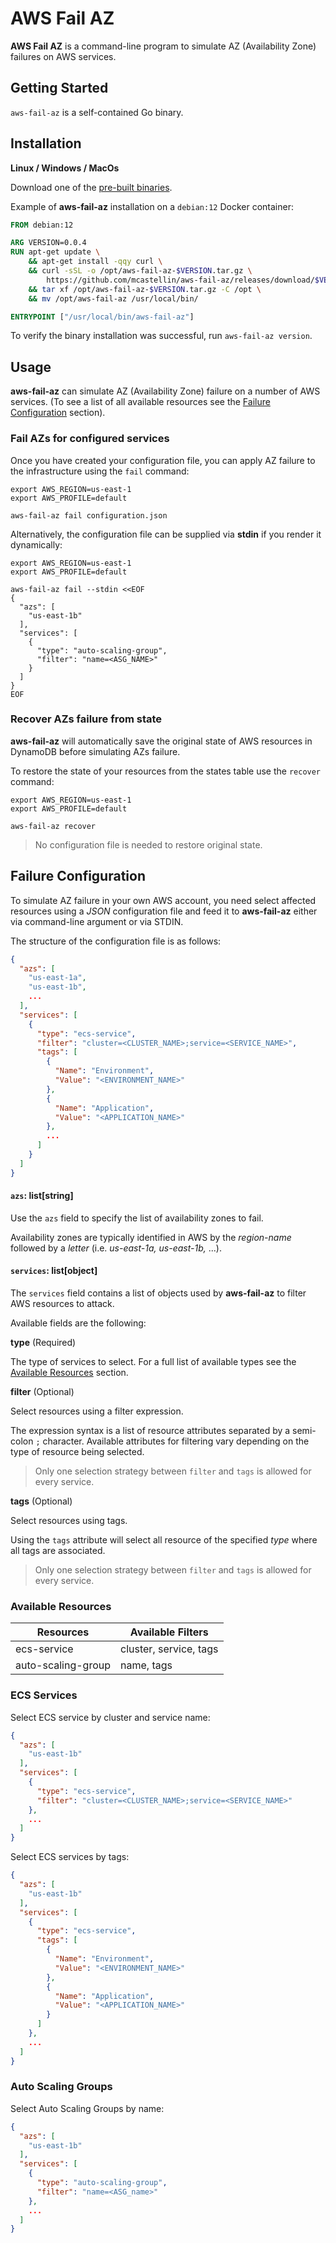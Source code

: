 # AWS Fail AZ

**AWS Fail AZ** is a command-line program to simulate AZ (Availability Zone) failures on AWS services.


## Getting Started

`aws-fail-az` is a self-contained Go binary.

## Installation

**Linux / Windows / MacOs**

Download one of the [pre-built binaries][releases].

Example of **aws-fail-az** installation on a `debian:12` Docker container:

```Dockerfile
FROM debian:12

ARG VERSION=0.0.4
RUN apt-get update \
    && apt-get install -qqy curl \
    && curl -sSL -o /opt/aws-fail-az-$VERSION.tar.gz \
        https://github.com/mcastellin/aws-fail-az/releases/download/$VERSION/aws-fail-az_Linux_x86_64.tar.gz \
    && tar xf /opt/aws-fail-az-$VERSION.tar.gz -C /opt \
    && mv /opt/aws-fail-az /usr/local/bin/

ENTRYPOINT ["/usr/local/bin/aws-fail-az"]
```

To verify the binary installation was successful, run `aws-fail-az version`.

## Usage

**aws-fail-az** can simulate AZ (Availability Zone) failure on a number of AWS services. (To see a list of all available resources see the [Failure Configuration](#failure-configuration) section).

### Fail AZs for configured services

Once you have created your configuration file, you can apply AZ failure to the infrastructure using the `fail` command:

```shell
export AWS_REGION=us-east-1
export AWS_PROFILE=default

aws-fail-az fail configuration.json
```

Alternatively, the configuration file can be supplied via **stdin** if you render it dynamically:

```shell
export AWS_REGION=us-east-1
export AWS_PROFILE=default

aws-fail-az fail --stdin <<EOF
{
  "azs": [
    "us-east-1b"
  ],
  "services": [
    {
      "type": "auto-scaling-group",
      "filter": "name=<ASG_NAME>"
    }
  ]
}
EOF

```

### Recover AZs failure from state

**aws-fail-az** will automatically save the original state of AWS resources in DynamoDB before simulating AZs failure.

To restore the state of your resources from the states table use the `recover` command:

```shell
export AWS_REGION=us-east-1
export AWS_PROFILE=default

aws-fail-az recover
```

> No configuration file is needed to restore original state.


## Failure Configuration

To simulate AZ failure in your own AWS account, you need select affected resources using a *JSON* configuration file and feed it to **aws-fail-az** either via command-line argument or via STDIN.

The structure of the configuration file is as follows:

```json
{
  "azs": [
    "us-east-1a",
    "us-east-1b",
    ...
  ],
  "services": [
    {
      "type": "ecs-service",
      "filter": "cluster=<CLUSTER_NAME>;service=<SERVICE_NAME>",
      "tags": [
        {
          "Name": "Environment",
          "Value": "<ENVIRONMENT_NAME>"
        },
        {
          "Name": "Application",
          "Value": "<APPLICATION_NAME>"
        },
        ...
      ]
    }
  ]
}
```

#### `azs`: list[string]

Use the `azs` field to specify the list of availability zones to fail.

Availability zones are typically identified in AWS by the *region-name* followed by a *letter* (i.e. *us-east-1a, us-east-1b,* ...).

#### `services`: list[object]

The `services` field contains a list of objects used by **aws-fail-az** to filter AWS resources to attack.

Available fields are the following:

**type** (Required)

The type of services to select. For a full list of available types see the [Available Resources](#available-resources) section.

**filter** (Optional)

Select resources using a filter expression.

The expression syntax is a list of resource attributes separated by a semi-colon `;` character. Available attributes for filtering vary depending on the type of resource being selected.

> Only one selection strategy between `filter` and `tags` is allowed for every service.

**tags** (Optional)

Select resources using tags.

Using the `tags` attribute will select all resource of the specified *type* where all tags are associated.

> Only one selection strategy between `filter` and `tags` is allowed for every service.

### Available Resources

| Resources | Available Filters |
|---------|-------------|
| ecs-service           | cluster, service, tags |
| auto-scaling-group    | name, tags |

### ECS Services

Select ECS service by cluster and service name:

```json
{
  "azs": [
    "us-east-1b"
  ],
  "services": [
    {
      "type": "ecs-service",
      "filter": "cluster=<CLUSTER_NAME>;service=<SERVICE_NAME>"
    },
    ...
  ]
}
```

Select ECS services by tags:

```json
{
  "azs": [
    "us-east-1b"
  ],
  "services": [
    {
      "type": "ecs-service",
      "tags": [
        {
          "Name": "Environment",
          "Value": "<ENVIRONMENT_NAME>"
        },
        {
          "Name": "Application",
          "Value": "<APPLICATION_NAME>"
        }
      ]
    },
    ...
  ]
}
```

### Auto Scaling Groups

Select Auto Scaling Groups by name:

```json
{
  "azs": [
    "us-east-1b"
  ],
  "services": [
    {
      "type": "auto-scaling-group",
      "filter": "name=<ASG_name>"
    },
    ...
  ]
}
```

[releases]: https://github.com/mcastellin/aws-fail-az/releases/
